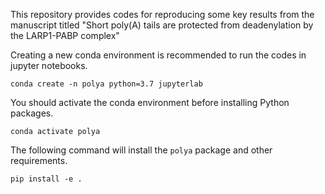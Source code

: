 This repository provides codes for reproducing some key results from the manuscript titled "Short poly(A) tails are protected from deadenylation by the LARP1-PABP complex"

Creating a new conda environment is recommended to run the codes in jupyter notebooks. 

```conda create -n polya python=3.7 jupyterlab```

You should activate the conda environment before installing Python packages.

```conda activate polya``` 

The following command will install the `polya` package and other requirements. 

```pip install -e .```
